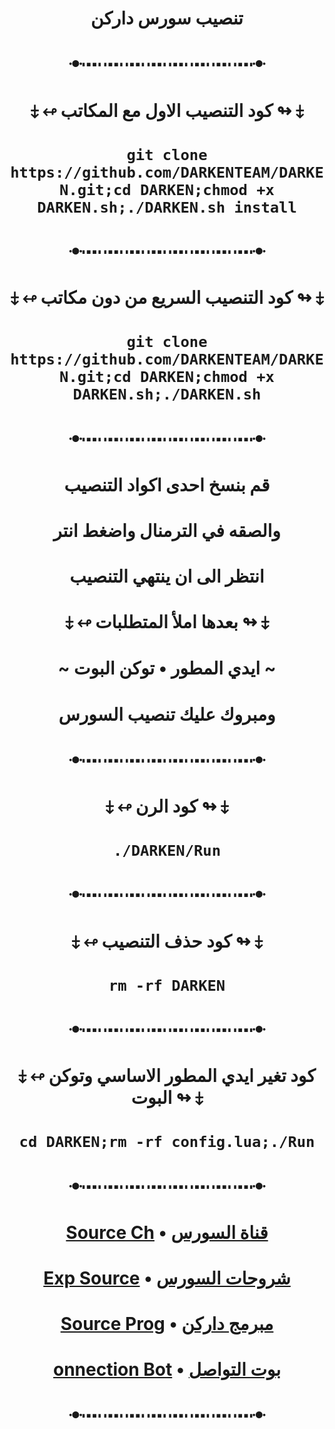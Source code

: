 # <p align="center" > تنصيب سورس داركن
# <p align="center" > ꔹ┉ ┉ ┉ ┉ ┉ ┉ ┉ ┉ꔹ
# <p align="center" > ⤈ ↫ كود التنصيب الاول مع المكاتب ↬ ⤈
# <p align="center" > `git clone https://github.com/DARKENTEAM/DARKEN.git;cd DARKEN;chmod +x DARKEN.sh;./DARKEN.sh install`
# <p align="center" > ꔹ┉ ┉ ┉ ┉ ┉ ┉ ┉ ┉ꔹ
# <p align="center" > ⤈ ↫ كود التنصيب السريع من دون مكاتب ↬ ⤈
# <p align="center" > `git clone https://github.com/DARKENTEAM/DARKEN.git;cd DARKEN;chmod +x DARKEN.sh;./DARKEN.sh`
# <p align="center" > ꔹ┉ ┉ ┉ ┉ ┉ ┉ ┉ ┉ꔹ
# <p align="center" > قم بنسخ احدى اكواد التنصيب
# <p align="center" > والصقه في الترمنال واضغط انتر
# <p align="center" > انتظر الى ان ينتهي التنصيب
# <p align="center" > ⤈ ↫ بعدها املأ المتطلبات ↬ ⤈
# <p align="center" > ~ ايدي المطور • توكن البوت ~
# <p align="center" > ومبروك عليك تنصيب السورس
# <p align="center" > ꔹ┉ ┉ ┉ ┉ ┉ ┉ ┉ ┉ꔹ
# <p align="center" > ⤈ ↫ كود الرن ↬ ⤈
# <p align="center" > `./DARKEN/Run`
# <p align="center" > ꔹ┉ ┉ ┉ ┉ ┉ ┉ ┉ ┉ꔹ
# <p align="center" > ⤈ ↫ كود حذف التنصيب ↬ ⤈
# <p align="center" > `rm -rf DARKEN`
# <p align="center" > ꔹ┉ ┉ ┉ ┉ ┉ ┉ ┉ ┉ꔹ
# <p align="center" > ⤈ ↫ كود تغير ايدي المطور الاساسي وتوكن البوت ↬ ⤈
# <p align="center" > `cd DARKEN;rm -rf config.lua;./Run`
# <p align="center" > ꔹ┉ ┉ ┉ ┉ ┉ ┉ ┉ ┉ꔹ
# <p align="center" > [Source Ch](https://t.me/x_pxxp) • [قناة السورس](https://t.me/x_pxxp)
# <p align="center" > [Exp Source](https://t.me/SAD1G) • [شروحات السورس](https://t.me/SAD1G)
# <p align="center" > [Source Prog](https://t.me/GD_400) • [مبرمج داركن](https://t.me/GD_400)
# <p align="center" > [onnection Bot](https://t.me/ghj2bot) • [بوت التواصل](https://t.me/ghj2bot)
# <p align="center" > ꔹ┉ ┉ ┉ ┉ ┉ ┉ ┉ ┉ꔹ
